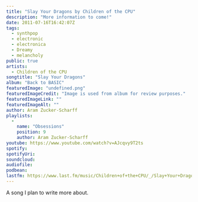 ```yaml
---
title: "Slay Your Dragons by Children of the CPU"
description: "More information to come!"
date: 2011-07-16T16:42:07Z
tags:
  - synthpop
  - electronic
  - electronica
  - Dreamy
  - melancholy
public: true
artists:
  - Children of the CPU
songtitle: "Slay Your Dragons"
album: "Back to BASIC"
featuredImage: "undefined.png"
featuredImageCredit: "Image is used from album for review purposes."
featuredImageLink: ""
featuredImageAlt: ""
author: Aram Zucker-Scharff
playlists:
  -
    name: "Obsessions"
    position: 9
    author: Aram Zucker-Scharff
youtube: https://www.youtube.com/watch?v=AJcqvy9T2ts
spotify: 
spotifyUri: 
soundcloud:
audiofile:
podbean:
lastfm: https://www.last.fm/music/Children+of+the+CPU/_/Slay+Your+Dragons
---
```


A song I plan to write more about.
		
